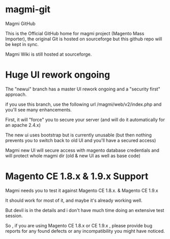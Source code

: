 magmi-git
=========

Magmi GitHub

This is the Official GitHub home for magmi  project (Magento Mass Importer), the original Git is hosted on sourceforge but this github repo will
be kept in sync.


Magmi Wiki is still hosted at sourceforge.

Huge UI rework ongoing
========================

The "newui" branch has a master UI rework ongoing and a "security first" approach.

if you use this branch, use the following url <magmi base url>/magmi/web/v2/index.php and you'll see many enhancements.

First, it will "force" you to secure your server (and will do it automatically for an apache 2.4.x)

The new ui uses bootstrap but is currently unusable (but then nothing prevents you to switch back to old UI and you'll have a secured access)

Magmi new UI will secure access with magento database credentials and will protect whole magmi dir (old & new UI as well as base code)

Magento CE 1.8.x  & 1.9.x Support
===================================

Magmi needs you to test it against Magento CE 1.8.x. & Magento CE 1.9.x

It should work for most of it, and maybe it's already working well.

But devil is in the details and i don't have much time doing an extensive test session.

So , if you are using Magento CE 1.8.x or CE 1.9.x , please provide bug reports for any found defects or any incompatibility you might have noticed.


